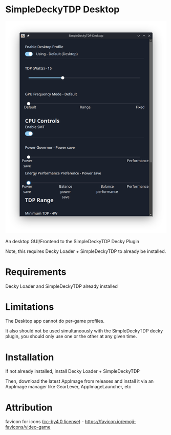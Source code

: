 # SimpleDeckyTDP Desktop

![app](./images/app.png)

An desktop GUI/Frontend to the SimpleDeckyTDP Decky Plugin

Note, this requires Decky Loader + SimpleDeckyTDP to already be installed.

# Requirements

Decky Loader and SimpleDeckyTDP already installed

# Limitations

The Desktop app cannot do per-game profiles.

It also should not be used simultaneously with the SimpleDeckyTDP decky plugin, you should only use one or the other at any given time.

# Installation

If not already installed, install Decky Loader + SimpleDeckyTDP

Then, download the latest AppImage from releases and install it via an AppImage manager like GearLever, AppImageLauncher, etc

# Attribution

favicon for icons ([cc-by4.0 license](https://creativecommons.org/licenses/by/4.0/)) - https://favicon.io/emoji-favicons/video-game
